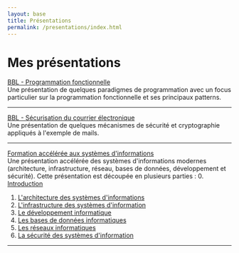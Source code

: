 ```yaml
---
layout: base
title: Présentations
permalink: /presentations/index.html
---
```


Mes présentations
=================

[BBL - Programmation fonctionnelle](/presentations/progfun.html)<br/>
Une présentation de quelques paradigmes de programmation avec un focus particulier sur la programmation fonctionnelle et ses principaux patterns.

<hr/>

[BBL - Sécurisation du courrier électronique](/presentations/securite-mails.html)<br/>
Une présentation de quelques mécanismes de sécurité et cryptographie appliqués à l'exemple de mails.

<hr/>

[Formation accélérée aux systèmes d'informations](/presentations/si.html)<br/>
Une présentation accélérée des systèmes d'informations modernes (architecture, infrastructure, réseau, bases de données, développement et sécurité). Cette présentation est découpée en plusieurs parties :
0. [Introduction](/presentations/si.html)
1. [L'architecture des systèmes d'informations](/presentations/si-archi.html)
2. [L'infrastructure des systèmes d'information](/presentations/si-infra.html)
3. [Le développement informatique](/presentations/si-dev.html)
4. [Les bases de données informatiques](/presentations/si-bdd.html)
5. [Les réseaux informatiques](/presentations/si-reseau.html)
6. [La sécurité des systèmes d'information](/presentations/si-securite.html)

<hr/>

